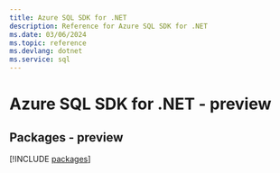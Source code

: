 ```yaml
---
title: Azure SQL SDK for .NET
description: Reference for Azure SQL SDK for .NET
ms.date: 03/06/2024
ms.topic: reference
ms.devlang: dotnet
ms.service: sql
---
```

# Azure SQL SDK for .NET - preview
## Packages - preview
[!INCLUDE [packages](sql-index.md)]